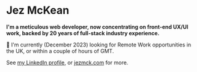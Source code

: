 <!--
**jezmck/jezmck** is a ✨ _special_ ✨ repository because its `README.md` (this file) appears on your GitHub profile.

Here are some ideas to get you started:

- 🔭 I’m currently working on ...
- 🌱 I’m currently learning ...
- 👯 I’m looking to collaborate on ...
- 🤔 I’m looking for help with ...
- 💬 Ask me about ...
- 📫 How to reach me: ...
- 😄 Pronouns: ...
- ⚡ Fun fact: ...
-->

# Jez McKean

**I'm a meticulous web developer, now concentrating on front-end UX/UI work, backed by 20 years of full-stack industry experience.**

👋 I'm currently (December 2023) looking for Remote Work opportunities in the UK, or within a couple of hours of GMT.

See [my LinkedIn profile](https://www.linkedin.com/in/jezmck), or [jezmck.com](https://blog.jezmck.com/) for more.
